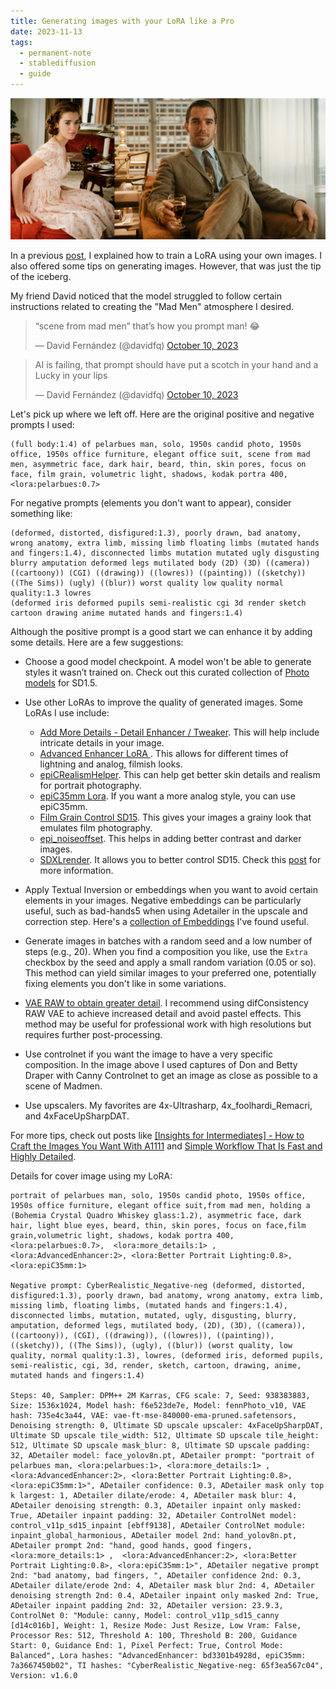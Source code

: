 ```yaml
---
title: Generating images with your LoRA like a Pro
date: 2023-11-13
tags:
  - permanent-note
  - stablediffusion
  - guide
---
```

![Generated using SD15](notes/attachments/madmen-inspired.png)

In a previous [post](notes/Training%20a%20LoRa%20of%20your%20face%20with%20Stable%20Diffusion%201.5.md), I explained how to train a LoRA using your own images. I also offered some tips on generating images. However, that was just the tip of the iceberg. 

My friend David noticed that the model struggled to follow certain instructions related to creating the "Mad Men" atmosphere I desired.

<blockquote class="twitter-tweet"><p lang="en" dir="ltr">“scene from mad men” that’s how you prompt man! 😂</p>&mdash; David Fernández (@davidfq) <a href="https://twitter.com/davidfq/status/1711684407688384928?ref_src=twsrc%5Etfw">October 10, 2023</a></blockquote> <script async src="https://platform.twitter.com/widgets.js" charset="utf-8"></script>

<blockquote class="twitter-tweet"><p lang="en" dir="ltr">AI is failing, that prompt should have put a scotch in your hand and a Lucky in your lips</p>&mdash; David Fernández (@davidfq) <a href="https://twitter.com/davidfq/status/1711684949244297488?ref_src=twsrc%5Etfw">October 10, 2023</a></blockquote> <script async src="https://platform.twitter.com/widgets.js" charset="utf-8"></script>

Let's pick up where we left off. Here are the original positive and negative prompts I used:

```
(full body:1.4) of pelarbues man, solo, 1950s candid photo, 1950s office, 1950s office furniture, elegant office suit, scene from mad men, asymmetric face, dark hair, beard, thin, skin pores, focus on face, film grain, volumetric light, shadows, kodak portra 400, <lora:pelarbues:0.7>
```

For negative prompts (elements you don't want to appear), consider something like:

```
(deformed, distorted, disfigured:1.3), poorly drawn, bad anatomy, wrong anatomy, extra limb, missing limb floating limbs (mutated hands and fingers:1.4), disconnected limbs mutation mutated ugly disgusting blurry amputation deformed legs mutilated body (2D) (3D) ((camera)) ((cartoony)) (CGI) ((drawing)) ((lowres)) ((painting)) ((sketchy)) ((The Sims)) (ugly) ((blur)) worst quality low quality normal quality:1.3 lowres
(deformed iris deformed pupils semi-realistic cgi 3d render sketch cartoon drawing anime mutated hands and fingers:1.4)
```

Although the positive prompt is a good start we can enhance it by adding some details. Here are a few suggestions:

- Choose a good model checkpoint. A model won't be able to generate styles it wasn’t trained on. Check out this curated collection of [Photo models](https://civitai.com/collections/101102) for SD1.5.
- Use other LoRAs to improve the quality of generated images. Some LoRAs I use include:
	- [Add More Details - Detail Enhancer / Tweaker](https://civitai.com/models/82098/add-more-details-detail-enhancer-tweaker-lora). This will help include intricate details in your image.
	- [Advanced Enhancer LoRA ](https://civitai.com/models/106717/advanced-enhancer-lora). This allows for different times of lightning and analog, filmish looks.
	-  [epiCRealismHelper](https://civitai.com/models/110334/epicrealismhelper). This can help get better skin details and realism for portrait photography.
	- [epiC35mm Lora](https://civitai.com/models/184260/epic35mm-lora). If you want a more analog style, you can use epiC35mm.
	- [Film Grain Control SD15](https://civitai.com/models/155526/film-grain-control-sd15). This gives your images a grainy look that emulates film photography.
	- [epi\_noiseoffset](https://civitai.com/models/13941/epinoiseoffset). This helps in adding better contrast and darker images.
	- [SDXLrender](https://civitai.com/models/171159/sdxlrender). It allows you to better control SD15. Check this [post](https://civitai.com/articles/2751/how-to-make-sd15-more-easily-controllable) for more information.

- Apply Textual Inversion or embeddings when you want to avoid certain elements in your images. Negative embeddings can be particularly useful, such as bad-hands5 when using Adetailer in the upscale and correction step. Here's a [collection of Embeddings](https://civitai.com/collections/67040) I've found useful.
- Generate images in batches with a random seed and a low number of steps (e.g., 20). When you find a composition you like, use the `Extra` checkbox by the seed and apply a small random variation (0.05 or so). This method can yield similar images to your preferred one, potentially fixing elements you don't like in some variations.
- [VAE RAW to obtain greater detail](https://civitai.com/articles/462). I recommend using difConsistency RAW VAE to achieve increased detail and avoid pastel effects. This method may be useful for professional work with high resolutions but requires further post-processing.
- Use controlnet if you want the image to have a very specific composition. In the image above I used captures of Don and Betty Draper with Canny Controlnet to get an image as close as possible to a scene of Madmen. 
- Use upscalers. My favorites are 4x-Ultrasharp, 4x_foolhardi_Remacri, and 4xFaceUpSharpDAT.

For more tips, check out posts like [[Insights for Intermediates] - How to Craft the Images You Want With A1111](literature-notes/Articles/[Insights%20for%20Intermediates]%20-%20How%20to%20Craft%20the%20Images%20You%20Want%20With%20A1111.md) and  [Simple Workflow That Is Fast and Highly Detailed](literature-notes/Articles/Simple%20Workflow%20That%20Is%20Fast%20and%20Highly%20Detailed.md).

Details for cover image using my LoRA:

```
portrait of pelarbues man, solo, 1950s candid photo, 1950s office, 1950s office furniture, elegant office suit,from mad men, holding a (Bohemia Crystal Quadro Whiskey glass:1.2), asymmetric face, dark hair, light blue eyes, beard, thin, skin pores, focus on face,film grain,volumetric light, shadows, kodak portra 400, <lora:pelarbues:0.7>,  <lora:more_details:1> ,  <lora:AdvancedEnhancer:2>, <lora:Better Portrait Lighting:0.8>, <lora:epiC35mm:1>

Negative prompt: CyberRealistic_Negative-neg (deformed, distorted, disfigured:1.3), poorly drawn, bad anatomy, wrong anatomy, extra limb, missing limb, floating limbs, (mutated hands and fingers:1.4), disconnected limbs, mutation, mutated, ugly, disgusting, blurry, amputation, deformed legs, mutilated body, (2D), (3D), ((camera)), ((cartoony)), (CGI), ((drawing)), ((lowres)), ((painting)), ((sketchy)), ((The Sims)), (ugly), ((blur)) (worst quality, low quality, normal quality:1.3), lowres, (deformed iris, deformed pupils, semi-realistic, cgi, 3d, render, sketch, cartoon, drawing, anime, mutated hands and fingers:1.4)

Steps: 40, Sampler: DPM++ 2M Karras, CFG scale: 7, Seed: 938383883, Size: 1536x1024, Model hash: f6e523de7e, Model: fennPhoto_v10, VAE hash: 735e4c3a44, VAE: vae-ft-mse-840000-ema-pruned.safetensors, Denoising strength: 0, Ultimate SD upscale upscaler: 4xFaceUpSharpDAT, Ultimate SD upscale tile_width: 512, Ultimate SD upscale tile_height: 512, Ultimate SD upscale mask_blur: 8, Ultimate SD upscale padding: 32, ADetailer model: face_yolov8n.pt, ADetailer prompt: "portrait of pelarbues man, <lora:pelarbues:1>, <lora:more_details:1> ,  <lora:AdvancedEnhancer:2>, <lora:Better Portrait Lighting:0.8>, <lora:epiC35mm:1>", ADetailer confidence: 0.3, ADetailer mask only top k largest: 1, ADetailer dilate/erode: 4, ADetailer mask blur: 4, ADetailer denoising strength: 0.3, ADetailer inpaint only masked: True, ADetailer inpaint padding: 32, ADetailer ControlNet model: control_v11p_sd15_inpaint [ebff9138], ADetailer ControlNet module: inpaint_global_harmonious, ADetailer model 2nd: hand_yolov8n.pt, ADetailer prompt 2nd: "hand, good hands, good fingers, <lora:more_details:1> ,  <lora:AdvancedEnhancer:2>, <lora:Better Portrait Lighting:0.8>, <lora:epiC35mm:1>", ADetailer negative prompt 2nd: "bad anatomy, bad fingers, ", ADetailer confidence 2nd: 0.3, ADetailer dilate/erode 2nd: 4, ADetailer mask blur 2nd: 4, ADetailer denoising strength 2nd: 0.4, ADetailer inpaint only masked 2nd: True, ADetailer inpaint padding 2nd: 32, ADetailer version: 23.9.3, ControlNet 0: "Module: canny, Model: control_v11p_sd15_canny [d14c016b], Weight: 1, Resize Mode: Just Resize, Low Vram: False, Processor Res: 512, Threshold A: 100, Threshold B: 200, Guidance Start: 0, Guidance End: 1, Pixel Perfect: True, Control Mode: Balanced", Lora hashes: "AdvancedEnhancer: bd3301b4928d, epiC35mm: 7a3667450b02", TI hashes: "CyberRealistic_Negative-neg: 65f3ea567c04", Version: v1.6.0

```